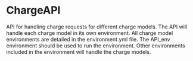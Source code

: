 # ChargeAPI

API for handling charge requests for different charge models. The API will handle each charge model in its own environment. 
All charge model environments are detailed in the environment.yml file. The API_env environment should be used to run the environment.
Other environments included in the environment will handle the charge models.
